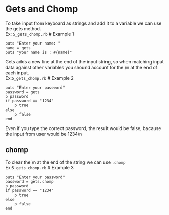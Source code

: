 # Gets and Chomp
To take input from keyboard as strings and add it to a variable we can use the gets method.  
Ex: `5_gets_chomp.rb` # Example 1
```
puts "Enter your name: "
name = gets
puts "your name is : #{name}"
```

Gets adds a new line at the end of the input string, so when matching input data against other variables you shound account for the \n at the end of each input.  
Ex:`5_gets_chomp.rb` # Example 2  
```
puts "Enter your password"
password = gets
p password
if password == "1234"
    p true
else
    p false
end
```
Even if you type the correct password, the result would be false, bacause the input from user would be 1234\n  

## chomp
To clear the \n at the end of the string we can use `.chomp`  
Ex:`5_gets_chomp.rb` # Example 3  
```
puts "Enter your password"
password = gets.chomp
p password
if password == "1234"
    p true
else
    p false
end
```
